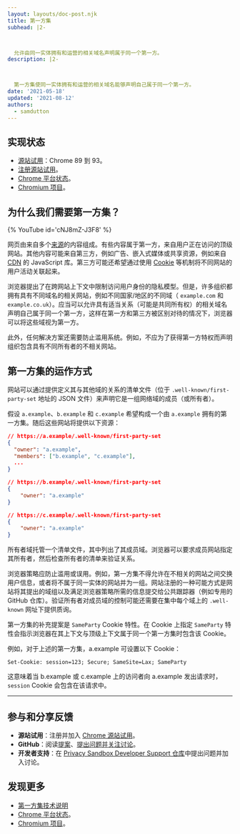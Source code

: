 ```yaml
---
layout: layouts/doc-post.njk
title: 第一方集
subhead: |2-



  允许由同一实体拥有和运营的相关域名声明属于同一个第一方。
description: |2-



  第一方集使同一实体拥有和运营的相关域名能够声明自己属于同一个第一方。
date: '2021-05-18'
updated: '2021-08-12'
authors:
  - samdutton
---
```


<!--lint disable no-smart-quotes-->

## 实现状态

- [源站试用](https://web.dev/origin-trials/)：Chrome 89 到 93。
- [注册源站试用](https://developer.chrome.com/origintrials/#/view_trial/988540118207823873)。
- [Chrome 平台状态](https://chromestatus.com/feature/5640066519007232)。
- [Chromium 项目](https://www.chromium.org/updates/first-party-sets)。

## 为什么我们需要第一方集？

{% YouTube id='cNJ8mZ-J3F8' %}

网页由来自多个[来源](/docs/privacy-sandbox/glossary#origin)的内容组成。有些内容属于第一方，来自用户正在访问的顶级网站。其他内容可能来自第三方，例如广告、嵌入式媒体或共享资源，例如来自 [CDN](https://www.cloudflare.com/en-gb/learning/cdn/what-is-a-cdn/) 的 JavaScript 库。第三方可能还希望通过使用 [Cookie](/docs/privacy-sandbox/glossary#origin) 等机制将不同网站的用户活动关联起来。

浏览器提出了在跨网站上下文中限制访问用户身份的隐私模型。但是，许多组织都拥有具有不同域名的相关网站，例如不同国家/地区的不同域（ `example.com` 和 `example.co.uk`）。应当可以允许具有适当关系（可能是共同所有权）的相关域名声明自己属于同一个第一方，这样在第一方和第三方被区别对待的情况下，浏览器可以将这些域视为第一方。

此外，任何解决方案还需要防止滥用系统。例如，不应为了获得第一方特权而声明组织包含具有不同所有者的不相关网站。

## 第一方集的运作方式

网站可以通过提供定义其与其他域的关系的清单文件（位于 `.well-known/first-party-set` 地址的 JSON 文件）来声明它是一组网络域的成员（或所有者）。

假设 `a.example`、`b.example` 和 `c.example` 希望构成一个由 `a.example` 拥有的第一方集。随后这些网站将提供以下资源：

```json
// https://a.example/.well-known/first-party-set
{
  "owner": "a.example",
  "members": ["b.example", "c.example"],
  ...
}

// https://b.example/.well-known/first-party-set
{
	"owner": "a.example"
}

// https://c.example/.well-known/first-party-set
{
	"owner": "a.example"
}
```

所有者域托管一个清单文件，其中列出了其成员域。浏览器可以要求成员网站指定其所有者，然后检查所有者的清单来验证关系。

浏览器策略应防止滥用或误用。例如，第一方集不得允许在不相关的网站之间交换用户信息，或者将不属于同一实体的网站并为一组。网站注册的一种可能方式是网站将其提出的域组以及满足浏览器策略所需的信息提交给公共跟踪器（例如专用的 GitHub 仓库）。验证所有者对成员域的控制可能还需要在集中每个域上的 `.well-known` 网址下提供质询。

第一方集的补充提案是 `SameParty` Cookie 特性。在 Cookie 上指定 `SameParty` 特性会指示浏览器在其上下文与顶级上下文属于同一个第一方集时包含该 Cookie。

例如，对于上述的第一方集，a.example 可设置以下 Cookie：

`Set-Cookie: session=123; Secure; SameSite=Lax; SameParty`

这意味着当 b.example 或 c.example 上的访问者向 a.example 发出请求时，`session` Cookie 会包含在该请求中。

---

## 参与和分享反馈

- **源站试用**：注册并加入 [Chrome 源站试用](https://developer.chrome.com/origintrials/#/view_trial/988540118207823873)。
- **GitHub**：阅读[提案](https://github.com/privacycg/first-party-sets)、[提出问题并关注讨论](https://github.com/privacycg/first-party-sets/issues)。
- **开发者支持**：在 [Privacy Sandbox Developer Support 仓库](https://github.com/GoogleChromeLabs/privacy-sandbox-dev-support)中提出问题并加入讨论。

## 发现更多

- [第一方集技术说明](https://github.com/privacycg/first-party-sets)
- [Chrome 平台状态](https://chromestatus.com/feature/5640066519007232)。
- [Chromium 项目](https://www.chromium.org/updates/first-party-sets)。
